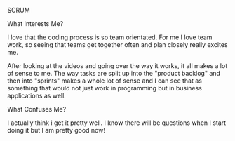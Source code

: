 SCRUM

What Interests Me?

I love that the coding process is so team orientated. For me I love team work, so seeing that teams get together often and plan closely really excites me. 

After looking at the videos and going over the way it works, it all makes a lot of sense to me. The way tasks are split up into the "product backlog" and then into "sprints" makes a whole lot of sense and I can see that as something that would not just work in programming but in business applications as well. 

What Confuses Me?

I actually think i get it pretty well. I know there will be questions when I start doing it but I am pretty good now!

